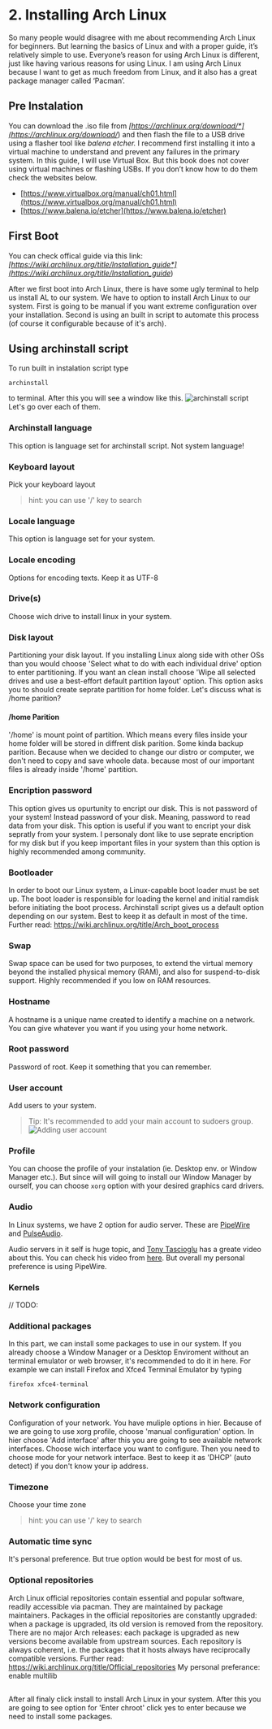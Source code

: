 # 2. Installing Arch Linux  
So many people would disagree with me about recommending Arch Linux for beginners. But learning the basics of Linux and with a proper guide, it’s relatively simple to use. Everyone’s reason for using Arch Linux is different, just like having various reasons for using Linux. I am using Arch Linux because I want to get as much freedom from Linux, and it also has a great package manager called ‘Pacman’.  
  
## Pre Instalation  
You can download the .iso file from *[https://archlinux.org/download/*](https://archlinux.org/download/*) and then flash the file to a USB drive using a flasher tool like _balena etcher._ I recommend first installing it into a virtual machine to understand and prevent any failures in the primary system. In this guide, I will use Virtual Box. But this book does not cover using virtual machines or flashing USBs. If you don’t know how to do them check the websites below.  
  
- [https://www.virtualbox.org/manual/ch01.html](https://www.virtualbox.org/manual/ch01.html)  
- [https://www.balena.io/etcher](https://www.balena.io/etcher)  
  
## First Boot  
You can check offical guide via this link: *[https://wiki.archlinux.org/title/Installation_guide*](https://wiki.archlinux.org/title/Installation_guide*)  
  
After we first boot into Arch Linux, there is have some ugly terminal to help us install AL to our system. We have to option to install Arch Linux to our system. First is going to be manual if you want extreme configuration over your installation. Second is using an built in script to automate this process (of course it configurable because of it's arch).

## Using archinstall script 
To run built in instalation script type 

    archinstall
    
to terminal. After this you will see a window like this.
![archinstall script](https://raw.githubusercontent.com/nizamsaltan/arch-linux-for-desktop-users/main/images/archinstall/archinstall_menu.png)
Let's go over each of them.

### Archinstall language
This option is language set for archinstall script. Not system language!

### Keyboard layout
Pick your keyboard layout 
> hint: you can use '/' key to search

### Locale language
This option is language set for your system.

### Locale encoding
Options for encoding texts. Keep it as UTF-8

### Drive(s)
Choose wich drive to install linux in your system.

### Disk layout
Partitioning your disk layout. If you installing Linux along side with other OSs than you would choose 'Select what to do with each individual drive' option to enter partitioning. 
If you want an clean install choose 'Wipe all selected drives and use a best-effort default partition layout' option. This option asks you to should create seprate partition for home folder. Let's discuss what is /home parition?

#### /home Parition
'/home' is mount point of partition. Which means every files inside your home folder will be stored in diffrent disk parition. Some kinda backup parition. Because when we decided to change our distro or computer, we don't need to copy and save whoole data. because most of our important files is already inside '/home' partition.

### Encription password
This option gives us opurtunity to encript our disk. This is not password of your system! Instead password of your disk. Meaning, password to read data from your disk. This option is useful if you want to encript your disk sepratly from your system. I personaly dont like to use seprate encription for my disk but if you keep important files in your system than this option is highly recommended among community.

### Bootloader
In order to boot our Linux system, a Linux-capable boot loader must be set up. The boot loader is responsible for loading the kernel and initial ramdisk before initiating the boot process. Archinstall script gives us a default option depending on our system. Best to keep it as default in most of the time. Further read: https://wiki.archlinux.org/title/Arch_boot_process

### Swap
Swap space can be used for two purposes, to extend the virtual memory beyond the installed physical memory (RAM), and also for suspend-to-disk support. Highly recommended if you low on RAM resources.

### Hostname
A hostname is a unique name created to identify a machine on a network. You can give whatever you want if you using your home network.

### Root password
Password of root. Keep it something that you can remember. 

### User account
Add users to your system.
> Tip: It's recommended to add your main account to sudoers group.
![Adding user account](https://raw.githubusercontent.com/nizamsaltan/arch-linux-for-desktop-users/main/images/archinstall/adding_user.png)

### Profile
You can choose the profile of your instalation (ie. Desktop env. or Window Manager etc.). But since will will going to install our Window Manager by ourself, you can choose `xorg` option with your desired graphics card drivers.

### Audio
In Linux systems, we have 2 option for audio server. These are [PipeWire](https://pipewire.org/) and [PulseAudio](https://en.wikipedia.org/wiki/PulseAudio).  

Audio servers in it self is huge topic, and [Tony Tascioglu](https://www.youtube.com/@TonyTascioglu) has a greate video about this. You can check his video from [here](https://www.youtube.com/watch?v=HxEXMHcwtlI). But overall my personal preference is using PipeWire. 

### Kernels
// TODO:

### Additional packages
In this part, we can install some packages to use in our system. If you already choose a Window Manager or a Desktop Enviroment without an terminal emulator or web browser, it's recommended to do it in here. For example we can install Firefox and Xfce4 Terminal Emulator by typing

    firefox xfce4-terminal

### Network configuration
Configuration of your network. You have muliple options in hier. Because of we are going to use xorg profile, choose 'manual configuration' option. In hier choose 'Add interface' after this you are going to see available network interfaces. Choose wich interface you want to configure. Then you need to choose mode for your network interface. Best to keep it as 'DHCP' (auto detect) if you don't know your ip address.

### Timezone
Choose your time zone
> hint: you can use '/' key to search

### Automatic time sync
It's personal preference. But true option would be best for most of us.

### Optional repositories
Arch Linux official repositories contain essential and popular software, readily accessible via pacman. They are maintained by package maintainers. 
Packages in the official repositories are constantly upgraded: when a package is upgraded, its old version is removed from the repository. There are no major Arch releases: each package is upgraded as new versions become available from upstream sources. Each repository is always coherent, i.e. the packages that it hosts always have reciprocally compatible versions. 
Further read: https://wiki.archlinux.org/title/Official_repositories
My personal preferance: enable multilib

##

After all finaly click install to install Arch Linux in your system. After this you are going to see option for 'Enter chroot' click yes to enter because we need to install some packages.
